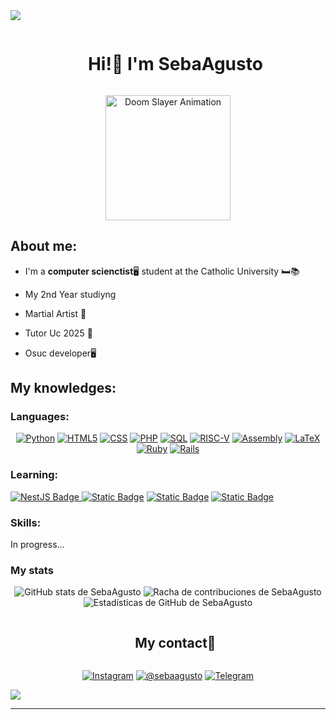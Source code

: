 


<!--horizontal divider(gradiant)-->
<img src="https://user-images.githubusercontent.com/73097560/115834477-dbab4500-a447-11eb-908a-139a6edaec5c.gif">

<!--h1 without bottom border-->
<div id="user-content-toc">
  <ul align="center">
    <summary><h1 style="display: inline-block">Hi!👋 I'm SebaAgusto</h1></summary>
  </ul>
</div>


<!--- Imagen -->
<div align="center">
  <img src="https://media.tenor.com/K1uImj3uSYoAAAAi/doom-slayer-dance.gif.gif" width="200" alt="Doom Slayer Animation">
</div>


<!--Sobre mi-->
<h2> About me: </h2>

- I'm a **computer scienctist**🖥️ student at the Catholic University 🛏️📚

- My 2nd Year studiyng

- Martial Artist 🥋

- Tutor Uc 2025 👾

- Osuc developer🖥️


<!--Intro end-->

<!--Mostrar los conocimientos de mis lenguajes de programacion-->
<h2> My knowledges: </h2>

<h3> Languages: </h3>

<div align="center">

  <a href="https://www.python.org/" target="_blank"><img alt="Python" src="https://img.shields.io/badge/PYTHON-steelblue?style=for-the-badge&logo=Python&logoColor=yellow"></a>
  <a href="https://developer.mozilla.org/en-US/docs/Web/HTML" target="_blank"><img alt="HTML5" src="https://img.shields.io/badge/HTML5-orange?style=for-the-badge&logo=html5&logoColor=white"></a>
  <a href="https://developer.mozilla.org/en-US/docs/Web/CSS" target="_blank"><img alt="CSS" src="https://img.shields.io/badge/CSS-blue?style=for-the-badge&logo=css3&logoColor=white"></a>
  <a href="https://www.php.net/" target="_blank"><img alt="PHP" src="https://img.shields.io/badge/PHP-777BB4?style=for-the-badge&logo=php&logoColor=white"></a>
  <a href="https://www.postgresql.org/docs/current/app-psql.html" target="_blank"><img alt="SQL" src="https://img.shields.io/badge/SQL-white?style=for-the-badge&logo=postgresql&logoColor=orange"></a>
  <a href="https://riscv.org/" target="_blank"><img alt="RISC-V" src="https://img.shields.io/badge/risc--V-0D3B66?style=for-the-badge&logo=riscv&logoColor=white"></a>
  <a href="https://www.ibm.com/docs/en/aix/7.2.0?topic=aix-assembler-language-reference" target="_blank"><img alt="Assembly" src="https://img.shields.io/badge/assembly-steelblue?style=for-the-badge&logo=assemblyscript&logoColor=white"></a>
  <a href="https://www.latex-project.org/help/documentation/" target="_blank"><img alt="LaTeX" src="https://img.shields.io/badge/latex-green?style=for-the-badge&logo=latex&logoColor=white"></a>
  <a href="https://www.ruby-lang.org/en/documentation/" target="_blank"><img alt="Ruby" src="https://img.shields.io/badge/ruby-FF0000?style=for-the-badge&logo=ruby&logoColor=white"></a>
  <a href="https://rubyonrails.org/docs" target="_blank">
<img alt="Rails" src="https://img.shields.io/badge/rails-E0115F?style=for-the-badge&logo=rubyonrails&logoColor=white"></a>

</div>


<h3> Learning: </h3>

<div align = "left">
<a href="https://docs.nestjs.com/" target="_blank"><img src="https://img.shields.io/badge/NestJS-E0234E?style=for-the-badge&logo=nestjs&logoColor=white" alt="NestJS Badge"/>
 </a>
<a href="https://docs.astro.build/en/getting-started/" target="_blank"><img alt="Static Badge" src="https://img.shields.io/badge/Astro-blue?style=for-the-badge&logo=astro&logoColor=white&color=%23BC52EE"></a>
<a href="https://developer.mozilla.org/en-US/docs/Web/JavaScript" target="_blank"><img alt="Static Badge" src="https://img.shields.io/badge/Javascript-blue?style=for-the-badge&logo=javascript&logoColor=white&color=%23F7DF1E"></a>
<a href="https://react.dev/learn" target="_blank"><img alt="Static Badge" src="https://img.shields.io/badge/react-white?style=for-the-badge&logo=react&logoColor=white&color=%2361DAFB"></a>

</div>

<h3> Skills: </h3>
In progress...

<h3>My stats </h3>
<div align="center">
<img src="https://github-readme-stats.vercel.app/api?username=SebaAgusto&amp;show_icons=true&amp;theme=tokyonight" alt="GitHub stats de SebaAgusto">
<img src="https://github-readme-streak-stats.herokuapp.com?user=SebaAgusto&amp;theme=tokyonight&amp;date_format=j%20M%5B%20Y%5D" alt="Racha de contribuciones de SebaAgusto">
<img src="https://github-readme-stats.vercel.app/api?username=SebaAgusto&amp;show_icons=true&amp;include_all_commits=true&amp;count_private=true&amp;theme=tokyonight" alt="Estadísticas de GitHub de SebaAgusto">



</div>
<!--Mi contacto-->
<div id="user-content-toc">
  <ul align="center">
    <summary><h2 style="display: inline-block">My contact🤝</h2></summary>
  </ul>
</div>

<!--Redes sociales-->

<p align="center"> 
  <!--Instagram-->
  <a href="https://www.instagram.com/seba_agusto?igsh=MXEwNjFjeHBlMjVjdA==/" target="_blank"><img alt="Instagram" src="https://img.shields.io/badge/instagram-F56096?style=for-the-badge&logo=instagram&logoColor=white"></a>
  <!--Discord-->
  <a href="https://discord.com/" target="_blank"><img alt="@sebaagusto" src="https://img.shields.io/badge/%40sebaagusto-5865F2?style=for-the-badge&logo=discord&logoColor=white"></a>
  <!--Telegram-->
  <a href="https://t.me/seba_agusto" target="_blank"><img alt="Telegram" src="https://img.shields.io/badge/telegram-26A5E4?style=for-the-badge&logo=telegram&logoColor=white">
</a>

</p>



<!--horizontal divider(gradiant)-->
<img src="https://user-images.githubusercontent.com/73097560/115834477-dbab4500-a447-11eb-908a-139a6edaec5c.gif">

----------------------------------------------------------------------

<!-- Proudly created with GPRM ( https://gprm.itsvg.in ) -->

